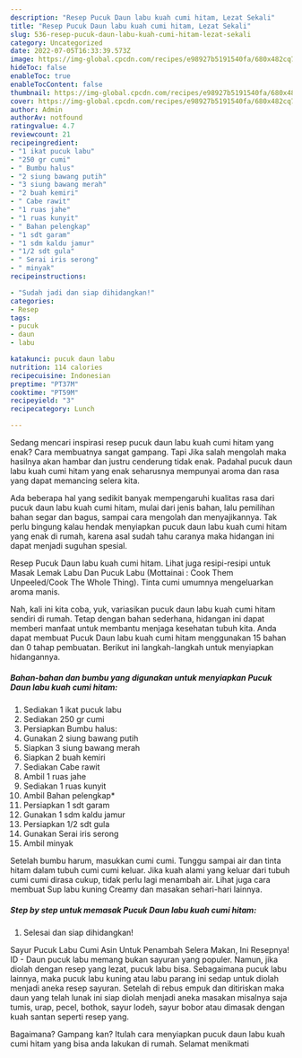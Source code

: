 ```yaml
---
description: "Resep Pucuk Daun labu kuah cumi hitam, Lezat Sekali"
title: "Resep Pucuk Daun labu kuah cumi hitam, Lezat Sekali"
slug: 536-resep-pucuk-daun-labu-kuah-cumi-hitam-lezat-sekali
category: Uncategorized
date: 2022-07-05T16:33:39.573Z
image: https://img-global.cpcdn.com/recipes/e98927b5191540fa/680x482cq70/pucuk-daun-labu-kuah-cumi-hitam-foto-resep-utama.jpg
hideToc: false
enableToc: true
enableTocContent: false
thumbnail: https://img-global.cpcdn.com/recipes/e98927b5191540fa/680x482cq70/pucuk-daun-labu-kuah-cumi-hitam-foto-resep-utama.jpg
cover: https://img-global.cpcdn.com/recipes/e98927b5191540fa/680x482cq70/pucuk-daun-labu-kuah-cumi-hitam-foto-resep-utama.jpg
author: Admin
authorAv: notfound
ratingvalue: 4.7
reviewcount: 21
recipeingredient:
- "1 ikat pucuk labu"
- "250 gr cumi"
- " Bumbu halus"
- "2 siung bawang putih"
- "3 siung bawang merah"
- "2 buah kemiri"
- " Cabe rawit"
- "1 ruas jahe"
- "1 ruas kunyit"
- " Bahan pelengkap"
- "1 sdt garam"
- "1 sdm kaldu jamur"
- "1/2 sdt gula"
- " Serai iris serong"
- " minyak"
recipeinstructions:

- "Sudah jadi dan siap dihidangkan!"
categories:
- Resep
tags:
- pucuk
- daun
- labu

katakunci: pucuk daun labu 
nutrition: 114 calories
recipecuisine: Indonesian
preptime: "PT37M"
cooktime: "PT59M"
recipeyield: "3"
recipecategory: Lunch

---
```



Sedang mencari inspirasi resep pucuk daun labu kuah cumi hitam yang enak? Cara membuatnya sangat gampang. Tapi Jika salah mengolah maka hasilnya akan hambar dan justru cenderung tidak enak. Padahal pucuk daun labu kuah cumi hitam yang enak seharusnya mempunyai aroma dan rasa yang dapat memancing selera kita.


Ada beberapa hal yang sedikit banyak mempengaruhi kualitas rasa dari pucuk daun labu kuah cumi hitam, mulai dari jenis bahan, lalu pemilihan bahan segar dan bagus, sampai cara mengolah dan menyajikannya. Tak perlu bingung kalau hendak menyiapkan pucuk daun labu kuah cumi hitam yang enak di rumah, karena asal sudah tahu caranya maka hidangan ini dapat menjadi suguhan spesial.

Resep Pucuk Daun labu kuah cumi hitam. Lihat juga resipi-resipi untuk Masak Lemak Labu Dan Pucuk Labu (Mottainai : Cook Them Unpeeled/Cook The Whole Thing). Tinta cumi umumnya mengeluarkan aroma manis.


Nah, kali ini kita coba, yuk, variasikan pucuk daun labu kuah cumi hitam sendiri di rumah. Tetap dengan bahan sederhana, hidangan ini dapat memberi manfaat untuk membantu menjaga kesehatan tubuh kita. Anda dapat membuat Pucuk Daun labu kuah cumi hitam menggunakan 15 bahan dan 0 tahap pembuatan. Berikut ini langkah-langkah untuk menyiapkan hidangannya.

<!--inarticleads1-->

##### Bahan-bahan dan bumbu yang digunakan untuk menyiapkan Pucuk Daun labu kuah cumi hitam:

1. Sediakan 1 ikat pucuk labu
1. Sediakan 250 gr cumi
1. Persiapkan  Bumbu halus:
1. Gunakan 2 siung bawang putih
1. Siapkan 3 siung bawang merah
1. Siapkan 2 buah kemiri
1. Sediakan  Cabe rawit
1. Ambil 1 ruas jahe
1. Sediakan 1 ruas kunyit
1. Ambil  Bahan pelengkap*
1. Persiapkan 1 sdt garam
1. Gunakan 1 sdm kaldu jamur
1. Persiapkan 1/2 sdt gula
1. Gunakan  Serai iris serong
1. Ambil  minyak


Setelah bumbu harum, masukkan cumi cumi. Tunggu sampai air dan tinta hitam dalam tubuh cumi cumi keluar. Jika kuah alami yang keluar dari tubuh cumi cumi dirasa cukup, tidak perlu lagi menambah air. Lihat juga cara membuat Sup labu kuning Creamy dan masakan sehari-hari lainnya. 

<!--inarticleads2-->

##### Step by step untuk memasak Pucuk Daun labu kuah cumi hitam:


1. Selesai dan siap dihidangkan!

Sayur Pucuk Labu Cumi Asin Untuk Penambah Selera Makan, Ini Resepnya! ID - Daun pucuk labu memang bukan sayuran yang populer. Namun, jika diolah dengan resep yang lezat, pucuk labu bisa. Sebagaimana pucuk labu lainnya, maka pucuk labu kuning atau labu parang ini sedap untuk diolah menjadi aneka resep sayuran. Setelah di rebus empuk dan ditiriskan maka daun yang telah lunak ini siap diolah menjadi aneka masakan misalnya saja tumis, urap, pecel, bothok, sayur lodeh, sayur bobor atau dimasak dengan kuah santan seperti resep yang. 

Bagaimana? Gampang kan? Itulah cara menyiapkan pucuk daun labu kuah cumi hitam yang bisa anda lakukan di rumah. Selamat menikmati
